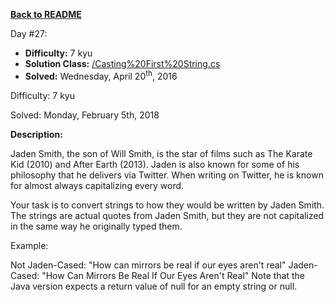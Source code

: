 ﻿<a href=https://github.com/hlais/Kata---a---Day><b>Back to README</b><a>

Day #27: 

* <b>Difficulty:</b> 7 kyu
* <b>Solution Class:</b> [/Casting%20First%20String.cs](027/Casting%20First%20String.cs)
* <b>Solved:</b> Wednesday, April 20<sup>th</sup>, 2016

Difficulty: 7 kyu

Solved: Monday, February 5th, 2018

<b>Description:</b>

Jaden Smith, the son of Will Smith, is the star of films such as The Karate Kid (2010) and After Earth (2013). Jaden is also known for some of his philosophy that he delivers via Twitter. When writing on Twitter, he is known for almost always capitalizing every word.

Your task is to convert strings to how they would be written by Jaden Smith. The strings are actual quotes from Jaden Smith, but they are not capitalized in the same way he originally typed them.

Example:

Not Jaden-Cased: "How can mirrors be real if our eyes aren't real"
Jaden-Cased:     "How Can Mirrors Be Real If Our Eyes Aren't Real"
Note that the Java version expects a return value of null for an empty string or null.
